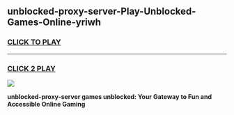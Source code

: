 
## unblocked-proxy-server-Play-Unblocked-Games-Online-yriwh
<h3>
<a href="https://premium76.site?title=unblocked-proxy-server&ref=25A">CLICK TO PLAY</a></h3>
<hr>

<h3>
<a href="https://premium76.site?title=unblocked-proxy-server&ref=25A">CLICK 2 PLAY</a>
  
</h3>

<a href="https://premium76.site?title=unblocked-proxy-server&ref=25A"><img src="https://clearcache.store/games.png"></a>


**unblocked-proxy-server games unblocked: Your Gateway to Fun and Accessible Online Gaming**
